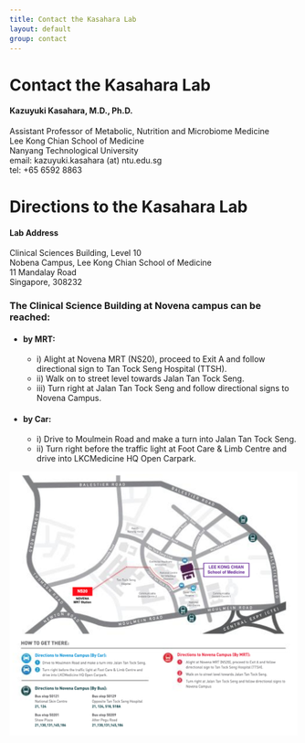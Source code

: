 ```yaml
---
title: Contact the Kasahara Lab
layout: default
group: contact
---
```


# Contact the Kasahara Lab


<div class="row">

<div class="col-md-4">

  <h4>Kazuyuki Kasahara, M.D., Ph.D.</h4>
  Assistant Professor of Metabolic, Nutrition and Microbiome Medicine  <br>
  Lee Kong Chian School of Medicine  <br>
  Nanyang Technological University  <br>
  email: kazuyuki.kasahara (at) ntu.edu.sg <br>
  tel: +65 6592 8863

</div>

</div>

# Directions to the Kasahara Lab

<div class="row">

<div class="col-md-4">

<h4>Lab Address</h4>

Clinical Sciences Building, Level 10<br>
Nobena Campus, Lee Kong Chian School of Medicine<br>
11 Mandalay Road<br>
Singapore, 308232

</div>

</div>


### The Clinical Science Building at Novena campus can be reached:  
* #### by MRT:
  * i) Alight at Novena MRT (NS20), proceed to Exit A and follow directional sign to Tan Tock Seng Hospital (TTSH). 
  * ii) Walk on to street level towards Jalan Tan Tock Seng.
  * iii) Turn right at Jalan Tan Tock Seng and follow directional signs to Novena Campus.
* #### by Car:
  * i) Drive to Moulmein Road and make a turn into Jalan Tan Tock Seng.
  * ii) Turn right before the traffic light at Foot Care & Limb Centre and drive into LKCMedicine HQ Open Carpark.


<img class="img-fluid" src="/static/img/CSB_map.png" alt="Map of Clinical Science Building">
